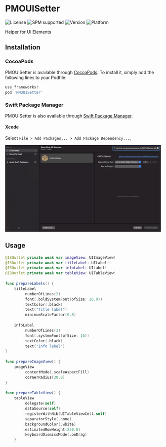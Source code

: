 # PMOUISetter
![License](https://img.shields.io/cocoapods/l/PMOUISetter?color=a)
![SPM supported](https://img.shields.io/badge/SPM-supported-DE5C43.svg?style=flat)
![Version](https://img.shields.io/cocoapods/v/PMOUISetter)
![Platform](https://img.shields.io/cocoapods/p/PMOUISetter?color=green)

Helper for UI Elements

## Installation

### CocoaPods

PMOUISetter is available through [CocoaPods](http://cocoapods.org). To install
it, simply add the following lines to your Podfile:

```ruby
use_frameworks!
pod 'PMOUISetter'
```

### Swift Package Manager

PMOUISetter is also available through [Swift Package Manager](https://github.com/apple/swift-package-manager/).

#### Xcode

Select `File > Add Packages... > Add Package Dependency...`,  

<img src="https://raw.githubusercontent.com/plusminusone-tr/PMOUISetter/master/Screenshots/01.png" width="800px" />

## Usage

```swift
@IBOutlet private weak var imageView: UIImageView!
@IBOutlet private weak var titleLabel: UILabel!
@IBOutlet private weak var infoLabel: UILabel!
@IBOutlet private weak var tableView: UITableView!

func prepareLabels() {
    titleLabel
        .numberOfLines(2)
        .font(.boldSystemFont(ofSize: 20.0))
        .textColor(.black)
        .text("Title label")
        .minimumScaleFactor(0.8)
    
    infoLabel
        .numberOfLines(3)
        .font(.systemFont(ofSize: 16))
        .textColor(.black)
        .text("Info label")
}

func prepareImageView() {
    imageView
        .contentMode(.scaleAspectFill)
        .cornerRadius(30.0)
}

func prepareTableView() {
    tableView
        .delegate(self)
        .dataSource(self)
        .registerWithNib(UITableViewCell.self)
        .separatorStyle(.none)
        .backgroundColor(.white)
        .estimatedRowHeight(250.0)
        .keyboardDismissMode(.onDrag)
    }
```